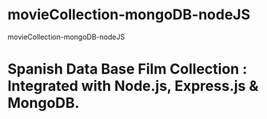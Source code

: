 # movieCollection-mongoDB-nodeJS
movieCollection-mongoDB-nodeJS


 #  Spanish Data Base Film Collection : Integrated with Node.js, Express.js & MongoDB.

